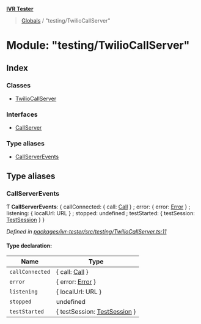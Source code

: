 **[IVR Tester](../README.md)**

> [Globals](../README.md) / "testing/TwilioCallServer"

# Module: "testing/TwilioCallServer"

## Index

### Classes

* [TwilioCallServer](../classes/_testing_twiliocallserver_.twiliocallserver.md)

### Interfaces

* [CallServer](../interfaces/_testing_twiliocallserver_.callserver.md)

### Type aliases

* [CallServerEvents](_testing_twiliocallserver_.md#callserverevents)

## Type aliases

### CallServerEvents

Ƭ  **CallServerEvents**: { callConnected: { call: [Call](../interfaces/_call_call_.call.md)  } ; error: { error: [Error](../classes/_configuration_configurationerror_.configurationerror.md#error)  } ; listening: { localUrl: URL  } ; stopped: undefined ; testStarted: { testSession: [TestSession](../interfaces/_testrunner_.testsession.md)  }  }

*Defined in [packages/ivr-tester/src/testing/TwilioCallServer.ts:11](https://github.com/SketchingDev/ivr-tester/blob/8e79354/packages/ivr-tester/src/testing/TwilioCallServer.ts#L11)*

#### Type declaration:

Name | Type |
------ | ------ |
`callConnected` | { call: [Call](../interfaces/_call_call_.call.md)  } |
`error` | { error: [Error](../classes/_configuration_configurationerror_.configurationerror.md#error)  } |
`listening` | { localUrl: URL  } |
`stopped` | undefined |
`testStarted` | { testSession: [TestSession](../interfaces/_testrunner_.testsession.md)  } |

